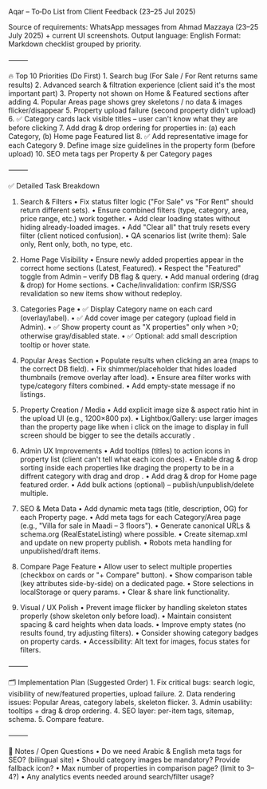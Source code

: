 Aqar – To‑Do List from Client Feedback (23–25 Jul 2025)

Source of requirements: WhatsApp messages from Ahmad Mazzaya (23–25 July 2025) + current UI screenshots.
Output language: English
Format: Markdown checklist grouped by priority.

⸻

🔥 Top 10 Priorities (Do First)
	1.	Search bug (For Sale / For Rent returns same results)
	2.	Advanced search & filtration experience (client said it's the most important part)
	3.	Property not shown on Home & Featured sections after adding
	4.	Popular Areas page shows grey skeletons / no data & images flicker/disappear
	5.	Property upload failure (second property didn't upload)
	6.	✅ Category cards lack visible titles – user can't know what they are before clicking
	7.	Add drag & drop ordering for properties in: (a) each Category, (b) Home page Featured list
	8.	✅ Add representative image for each Category
	9.	Define image size guidelines in the property form (before upload)
	10.	SEO meta tags per Property & per Category pages

⸻

✅ Detailed Task Breakdown

1. Search & Filters
	•	Fix status filter logic ("For Sale" vs "For Rent" should return different sets).
	•	Ensure combined filters (type, category, area, price range, etc.) work together.
	•	Add clear loading states without hiding already-loaded images.
	•	Add "Clear all" that truly resets every filter (client noticed confusion).
	•	QA scenarios list (write them): Sale only, Rent only, both, no type, etc.

2. Home Page Visibility
	•	Ensure newly added properties appear in the correct home sections (Latest, Featured).
	•	Respect the "Featured" toggle from Admin – verify DB flag & query.
	•	Add manual ordering (drag & drop) for Home sections.
	•	Cache/invalidation: confirm ISR/SSG revalidation so new items show without redeploy.

3. Categories Page
	•	✅ Display Category name on each card (overlay/label).
	•	✅ Add cover image per category (upload field in Admin).
	•	✅ Show property count as "X properties" only when >0; otherwise gray/disabled state.
	•	✅ Optional: add small description tooltip or hover state.

4. Popular Areas Section
	•	Populate results when clicking an area (maps to the correct DB field).
	•	Fix shimmer/placeholder that hides loaded thumbnails (remove overlay after load).
	•	Ensure area filter works with type/category filters combined.
	•	Add empty-state message if no listings.

5. Property Creation / Media
	•	Add explicit image size & aspect ratio hint in the upload UI (e.g., 1200×800 px).
	•	Lightbox/Gallery: use larger images than the property page like when i click on the image to display in full screen should be bigger to see the details accuratly .

6. Admin UX Improvements
	•	Add tooltips (titles) to action icons in property list (client can't tell what each icon does).
	•	Enable drag & drop sorting inside each properties like draging the property to be in a diffrent category with drag and drop .
	•	Add drag & drop for Home page featured order.
	•	Add bulk actions (optional) – publish/unpublish/delete multiple.

7. SEO & Meta Data
	•	Add dynamic meta tags (title, description, OG) for each Property page.
	•	Add meta tags for each Category/Area page (e.g., "Villa for sale in Maadi – 3 floors").
	•	Generate canonical URLs & schema.org (RealEstateListing) where possible.
	•	Create sitemap.xml and update on new property publish.
	•	Robots meta handling for unpublished/draft items.

8. Compare Page Feature
	•	Allow user to select multiple properties (checkbox on cards or "+ Compare" button).
	•	Show comparison table (key attributes side-by-side) on a dedicated page.
	•	Store selections in localStorage or query params.
	•	Clear & share link functionality.

10. Visual / UX Polish
	•	Prevent image flicker by handling skeleton states properly (show skeleton only before load).
	•	Maintain consistent spacing & card heights when data loads.
	•	Improve empty states (no results found, try adjusting filters).
	•	Consider showing category badges on property cards.
	•	Accessibility: Alt text for images, focus states for filters.

⸻

🗂 Implementation Plan (Suggested Order)
	1.	Fix critical bugs: search logic, visibility of new/featured properties, upload failure.
	2.	Data rendering issues: Popular Areas, category labels, skeleton flicker.
	3.	Admin usability: tooltips + drag & drop ordering.
	4.	SEO layer: per-item tags, sitemap, schema.
	5.	Compare feature.

⸻

📝 Notes / Open Questions
	•	Do we need Arabic & English meta tags for SEO? (bilingual site)
	•	Should category images be mandatory? Provide fallback icon?
	•	Max number of properties in comparison page? (limit to 3–4?)
	•	Any analytics events needed around search/filter usage?